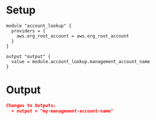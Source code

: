 # Setup

```hcl
module "account_lookup" {
  providers = {
    aws.org_root_account = aws.org_root_account
  }
}

output "output" {
  value = module.account_lookup.management_account_name
}
```

# Output

```json
Changes to Outputs:
  + output = "my-management-account-name"
```